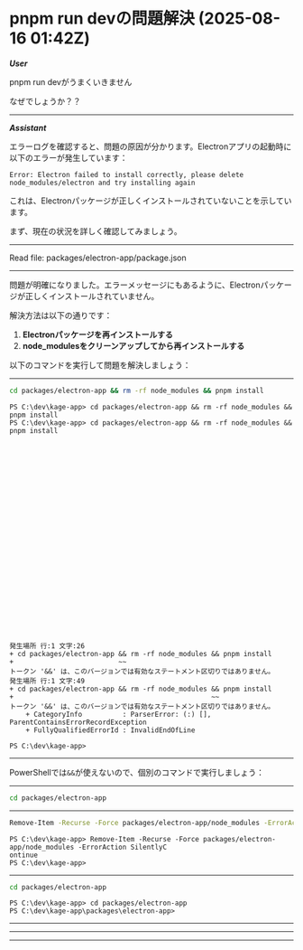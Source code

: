<!-- Generated by SpecStory -->

# pnpm run devの問題解決 (2025-08-16 01:42Z)

_**User**_

pnpm run devがうまくいきません

なぜでしょうか？？

---

_**Assistant**_

エラーログを確認すると、問題の原因が分かります。Electronアプリの起動時に以下のエラーが発生しています：

```
Error: Electron failed to install correctly, please delete node_modules/electron and try installing again
```

これは、Electronパッケージが正しくインストールされていないことを示しています。

まず、現在の状況を詳しく確認してみましょう。


---

Read file: packages/electron-app/package.json

---

問題が明確になりました。エラーメッセージにもあるように、Electronパッケージが正しくインストールされていません。

解決方法は以下の通りです：

1. **Electronパッケージを再インストールする**
2. **node_modulesをクリーンアップしてから再インストールする**

以下のコマンドを実行して問題を解決しましょう：


---

```bash
cd packages/electron-app && rm -rf node_modules && pnpm install
```

```
PS C:\dev\kage-app> cd packages/electron-app && rm -rf node_modules && pnpm install
PS C:\dev\kage-app> cd packages/electron-app && rm -rf node_modules && pnpm install


























発生場所 行:1 文字:26
+ cd packages/electron-app && rm -rf node_modules && pnpm install
+                          ~~
トークン '&&' は、このバージョンでは有効なステートメント区切りではありません。
発生場所 行:1 文字:49
+ cd packages/electron-app && rm -rf node_modules && pnpm install
+                                                 ~~
トークン '&&' は、このバージョンでは有効なステートメント区切りではありません。
    + CategoryInfo          : ParserError: (:) [], ParentContainsErrorRecordException
    + FullyQualifiedErrorId : InvalidEndOfLine
 
PS C:\dev\kage-app>
```

---

PowerShellでは`&&`が使えないので、個別のコマンドで実行しましょう：


---

```bash
cd packages/electron-app
```

---

```bash
Remove-Item -Recurse -Force packages/electron-app/node_modules -ErrorAction SilentlyContinue
```

```
PS C:\dev\kage-app> Remove-Item -Recurse -Force packages/electron-app/node_modules -ErrorAction SilentlyC
ontinue
PS C:\dev\kage-app>
```

---

```bash
cd packages/electron-app
```

```
PS C:\dev\kage-app> cd packages/electron-app
PS C:\dev\kage-app\packages\electron-app>
```

---



---



---

